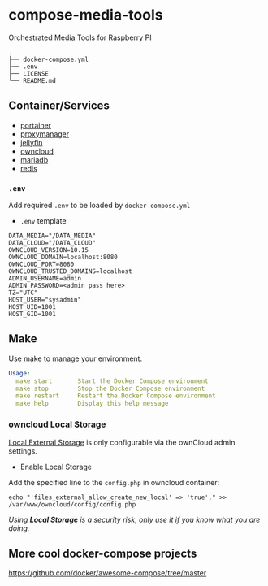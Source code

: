 # compose-media-tools
Orchestrated Media Tools for Raspberry PI

```shell
.
├── docker-compose.yml
├── .env
├── LICENSE
└── README.md
```

## Container/Services

* [portainer](https://github.com/portainer/portainer-compose/blob/master/docker-stack.yml)
* [proxymanager](https://nginxproxymanager.com/setup/)
* [jellyfin](https://jellyfin.org/docs/general/installation/container/)
* [owncloud](https://doc.owncloud.com/server/next/admin_manual/installation/docker/#docker-compose)
* [mariadb](https://hub.docker.com/_/mariadb)
* [redis](https://www.docker.com/blog/how-to-use-the-redis-docker-official-image)

### `.env`

Add required `.env` to be loaded by `docker-compose.yml`

* `.env` template

```shell
DATA_MEDIA="/DATA_MEDIA"
DATA_CLOUD="/DATA_CLOUD"
OWNCLOUD_VERSION=10.15
OWNCLOUD_DOMAIN=localhost:8080
OWNCLOUD_PORT=8080
OWNCLOUD_TRUSTED_DOMAINS=localhost
ADMIN_USERNAME=admin
ADMIN_PASSWORD=<admin_pass_here>
TZ="UTC"
HOST_USER="sysadmin"
HOST_UID=1001
HOST_GID=1001
```

## Make

Use make to manage your environment.

```yaml
Usage:
  make start       Start the Docker Compose environment
  make stop        Stop the Docker Compose environment
  make restart     Restart the Docker Compose environment
  make help        Display this help message
```

### owncloud Local Storage

[Local External Storage](https://doc.owncloud.com/server/next/admin_manual/configuration/files/external_storage/local.html) is only configurable via the ownCloud admin settings.

* Enable Local Storage

Add the specified line to the `config.php` in owncloud container:

```shell
echo "'files_external_allow_create_new_local' => 'true'," >> /var/www/owncloud/config/config.php
```

*Using **Local Storage** is a security risk, only use it if you know what you are doing.*

## More cool docker-compose projects

https://github.com/docker/awesome-compose/tree/master

